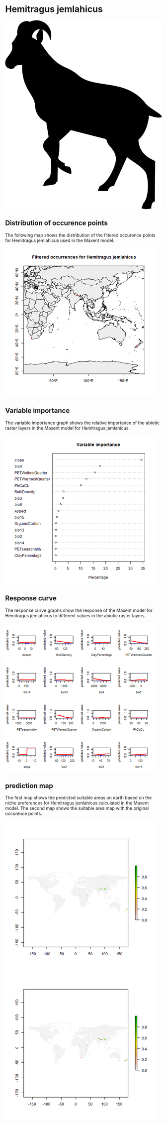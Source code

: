 # Hemitragus jemlahicus 

![](image_taxa.png) 

## Distribution of occurence points 
The following map shows the distribution of the filtered occurence points for Hemitragus jemlahicus used in the Maxent model. 

![](occurrences.png)
    
## Variable importance 
The variable importance graph shows the relative importance of the abiotic raster layers in the  Maxent model for Hemitragus jemlahicus. 

![](valid_maxent_variable_importance.png)
    
## Response curve 
The response curve graphs show the response of the Maxent model for Hemitragus jemlahicus to different values in the abiotic raster layers. 

![](valid_maxent_response_curve.png)
    
## prediction map 
The first map shows the predicted suitable areas on earth based on the niche preferences for Hemitragus jemlahicus calculated in the Maxent model. The second map shows the suitable area map with the original occurence points.

![](prediction_map.png)
![](prediction_occurence_map.png)
    
